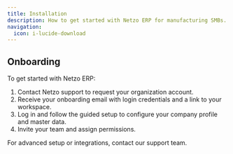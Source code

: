 ```yaml
---
title: Installation
description: How to get started with Netzo ERP for manufacturing SMBs.
navigation:
  icon: i-lucide-download
---
```


## Onboarding

To get started with Netzo ERP:

1. Contact Netzo support to request your organization account.
2. Receive your onboarding email with login credentials and a link to your workspace.
3. Log in and follow the guided setup to configure your company profile and master data.
4. Invite your team and assign permissions.

For advanced setup or integrations, contact our support team.

